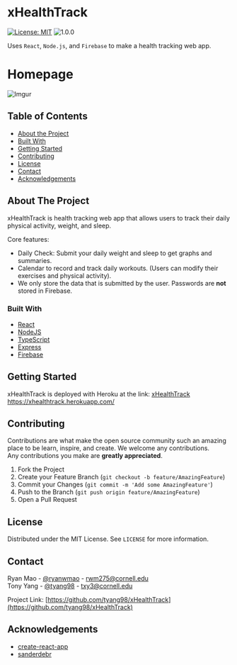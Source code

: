 # xHealthTrack
[![License: MIT](https://img.shields.io/badge/License-MIT-blue.svg)](https://opensource.org/licenses/MIT)
![1.0.0](https://img.shields.io/badge/version-1.0.0-blue.svg)

Uses `React`, `Node.js`, and `Firebase` to make a health tracking web app. 

# Homepage
![Imgur](https://i.imgur.com/ibYiLKm.png)

<!-- TABLE OF CONTENTS -->
## Table of Contents

* [About the Project](#about-the-project)
* [Built With](#built-with)
* [Getting Started](#getting-started)
* [Contributing](#contributing)
* [License](#license)
* [Contact](#contact)
* [Acknowledgements](#acknowledgements)



<!-- ABOUT THE PROJECT -->
## About The Project
xHealthTrack is health tracking web app that allows users to track their daily physical activity, weight, and sleep.

Core features:
* Daily Check: Submit your daily weight and sleep to get graphs and summaries.
* Calendar to record and track daily workouts. (Users can modify their exercises and physical activity).
* We only store the data that is submitted by the user. Passwords are **not** stored in Firebase.

### Built With
* [React](https://reactjs.org/)
* [NodeJS](https://nodejs.org/en/)
* [TypeScript](https://www.typescriptlang.org/)
* [Express](https://expressjs.com/)
* [Firebase](https://firebase.google.com/)

<!-- GETTING STARTED -->
## Getting Started

xHealthTrack is deployed with Heroku at the link:
[xHealthTrack](https://xhealthtrack.herokuapp.com/) <br />
https://xhealthtrack.herokuapp.com/


<!-- CONTRIBUTING -->
## Contributing

Contributions are what make the open source community such an amazing place to be learn, inspire, and create. We welcome any contributions. <br/> 
Any contributions you make are **greatly appreciated**.

1. Fork the Project
2. Create your Feature Branch (`git checkout -b feature/AmazingFeature`)
3. Commit your Changes (`git commit -m 'Add some AmazingFeature'`)
4. Push to the Branch (`git push origin feature/AmazingFeature`)
5. Open a Pull Request

<!-- LICENSE -->
## License

Distributed under the MIT License. See `LICENSE` for more information.

<!-- CONTACT -->
## Contact

Ryan Mao - [@ryanwmao](https://github.com/ryanwmao) - rwm275@cornell.edu <br/>
Tony Yang - [@tyang98](https://github.com/tyang98) - txy3@cornell.edu

Project Link: [https://github.com/tyang98/xHealthTrack](https://github.com/tyang98/xHealthTrack)



<!-- ACKNOWLEDGEMENTS -->
## Acknowledgements
* [create-react-app](https://reactjs.org/docs/create-a-new-react-app.html)
* [sanderdebr](https://dev.to/sanderdebr)



